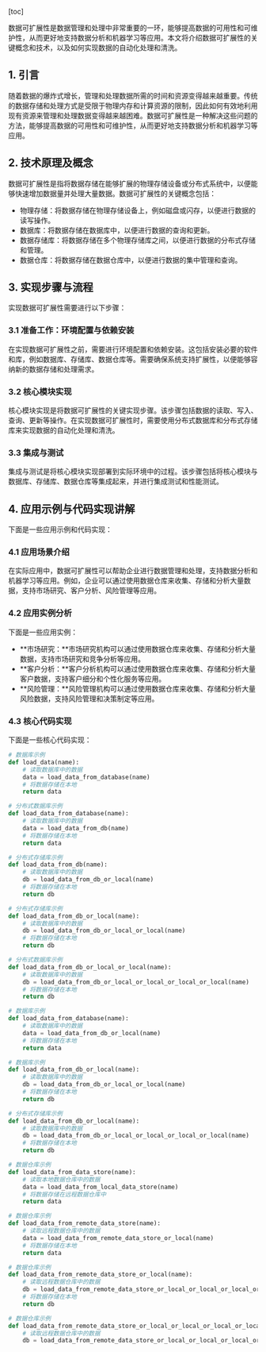 
[toc]                    
                
                
数据可扩展性是数据管理和处理中非常重要的一环，能够提高数据的可用性和可维护性，从而更好地支持数据分析和机器学习等应用。本文将介绍数据可扩展性的关键概念和技术，以及如何实现数据的自动化处理和清洗。

## 1. 引言

随着数据的爆炸式增长，管理和处理数据所需的时间和资源变得越来越重要。传统的数据存储和处理方式是受限于物理内存和计算资源的限制，因此如何有效地利用现有资源来管理和处理数据变得越来越困难。数据可扩展性是一种解决这些问题的方法，能够提高数据的可用性和可维护性，从而更好地支持数据分析和机器学习等应用。

## 2. 技术原理及概念

数据可扩展性是指将数据存储在能够扩展的物理存储设备或分布式系统中，以便能够快速增加数据量并处理大量数据。数据可扩展性的关键概念包括：

- 物理存储：将数据存储在物理存储设备上，例如磁盘或闪存，以便进行数据的读写操作。
- 数据库：将数据存储在数据库中，以便进行数据的查询和更新。
- 数据存储库：将数据存储在多个物理存储库之间，以便进行数据的分布式存储和管理。
- 数据仓库：将数据存储在数据仓库中，以便进行数据的集中管理和查询。

## 3. 实现步骤与流程

实现数据可扩展性需要进行以下步骤：

### 3.1 准备工作：环境配置与依赖安装

在实现数据可扩展性之前，需要进行环境配置和依赖安装。这包括安装必要的软件和库，例如数据库、存储库、数据仓库等。需要确保系统支持扩展性，以便能够容纳新的数据存储和处理需求。

### 3.2 核心模块实现

核心模块实现是将数据可扩展性的关键实现步骤。该步骤包括数据的读取、写入、查询、更新等操作。在实现数据可扩展性时，需要使用分布式数据库和分布式存储库来实现数据的自动化处理和清洗。

### 3.3 集成与测试

集成与测试是将核心模块实现部署到实际环境中的过程。该步骤包括将核心模块与数据库、存储库、数据仓库等集成起来，并进行集成测试和性能测试。

## 4. 应用示例与代码实现讲解

下面是一些应用示例和代码实现：

### 4.1 应用场景介绍

在实际应用中，数据可扩展性可以帮助企业进行数据管理和处理，支持数据分析和机器学习等应用。例如，企业可以通过使用数据仓库来收集、存储和分析大量数据，支持市场研究、客户分析、风险管理等应用。

### 4.2 应用实例分析

下面是一些应用实例：

- **市场研究：**市场研究机构可以通过使用数据仓库来收集、存储和分析大量数据，支持市场研究和竞争分析等应用。
- **客户分析：**客户分析机构可以通过使用数据仓库来收集、存储和分析大量客户数据，支持客户细分和个性化服务等应用。
- **风险管理：**风险管理机构可以通过使用数据仓库来收集、存储和分析大量风险数据，支持风险管理和决策制定等应用。

### 4.3 核心代码实现

下面是一些核心代码实现：

```python
# 数据库示例
def load_data(name):
    # 读取数据库中的数据
    data = load_data_from_database(name)
    # 将数据存储在本地
    return data

# 分布式数据库示例
def load_data_from_database(name):
    # 读取数据库中的数据
    data = load_data_from_db(name)
    # 将数据存储在本地
    return data

# 分布式存储库示例
def load_data_from_db(name):
    # 读取数据库中的数据
    db = load_data_from_db_or_local(name)
    # 将数据存储在本地
    return db

# 分布式存储库示例
def load_data_from_db_or_local(name):
    # 读取数据库中的数据
    db = load_data_from_db_or_local_or_local(name)
    # 将数据存储在本地
    return db

# 分布式数据库示例
def load_data_from_db_or_local_or_local(name):
    # 读取数据库中的数据
    db = load_data_from_db_or_local_or_local_or_local_or_local(name)
    # 将数据存储在本地
    return db

# 数据库示例
def load_data_from_database(name):
    # 读取数据库中的数据
    data = load_data_from_db_or_local(name)
    # 将数据存储在本地
    return data

# 数据库示例
def load_data_from_db_or_local(name):
    # 读取数据库中的数据
    db = load_data_from_db_or_local_or_local(name)
    # 将数据存储在本地
    return db

# 分布式存储库示例
def load_data_from_db_or_local(name):
    # 读取数据库中的数据
    db = load_data_from_db_or_local_or_local_or_local_or_local(name)
    # 将数据存储在本地
    return db

# 数据仓库示例
def load_data_from_data_store(name):
    # 读取本地数据仓库中的数据
    data = load_data_from_local_data_store(name)
    # 将数据存储在远程数据仓库中
    return data

# 数据仓库示例
def load_data_from_remote_data_store(name):
    # 读取远程数据仓库中的数据
    data = load_data_from_remote_data_store_or_local(name)
    # 将数据存储在本地
    return data

# 数据仓库示例
def load_data_from_remote_data_store_or_local(name):
    # 读取远程数据仓库中的数据
    db = load_data_from_remote_data_store_or_local_or_local_or_local_or_local(name)
    # 将数据存储在本地
    return db

# 数据仓库示例
def load_data_from_remote_data_store_or_local_or_local_or_local_or_local_or_local_or_local(name):
    # 读取远程数据仓库中的数据
    db = load_data_from_remote_data_store_or_local_or_local_or_local_or_local_or_local_or_local_or_local_or_local_or_local_or_local_or_local_or_local_or_local_or_local_or_local_or_local_or_local_or_local_or_local_or_local_or_local_or_local_or_local_or_local_or_local_or_local_or_local_or_local_or_local_or_local_or_local_or_local_or_local_or_local_or_local_or_local_or_local_or_local_or_local_or_local_or_local_or_local_or_local_or_local_or_local_or_local_or_local_or_local_or_local_or

